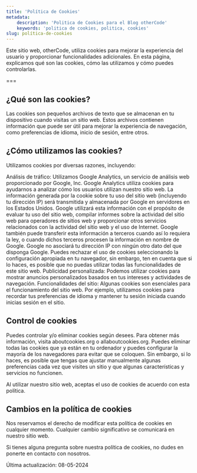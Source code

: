 ```yaml
---
title: 'Política de Cookies'
metadata:
    description: 'Politica de Cookies para el Blog otherCode'
    keywords: 'politica de cookies, politica, cookies'
slug: política-de-cookies
---
```


Este sitio web, otherCode, utiliza cookies para mejorar la experiencia del usuario y proporcionar funcionalidades adicionales. En esta página, explicamos qué son las cookies, cómo las utilizamos y cómo puedes controlarlas.

===

## ¿Qué son las cookies?

Las cookies son pequeños archivos de texto que se almacenan en tu dispositivo cuando visitas un sitio web. Estos archivos contienen información que puede ser útil para mejorar la experiencia de navegación, como preferencias de idioma, inicio de sesión, entre otros.

## ¿Cómo utilizamos las cookies?

Utilizamos cookies por diversas razones, incluyendo:

Análisis de tráfico: Utilizamos Google Analytics, un servicio de análisis web proporcionado por Google, Inc. Google Analytics utiliza cookies para ayudarnos a analizar cómo los usuarios utilizan nuestro sitio web. La información generada por la cookie sobre tu uso del sitio web (incluyendo tu dirección IP) será transmitida y almacenada por Google en servidores en los Estados Unidos. Google utilizará esta información con el propósito de evaluar tu uso del sitio web, compilar informes sobre la actividad del sitio web para operadores de sitios web y proporcionar otros servicios relacionados con la actividad del sitio web y el uso de Internet. Google también puede transferir esta información a terceros cuando así lo requiera la ley, o cuando dichos terceros procesen la información en nombre de Google. Google no asociará tu dirección IP con ningún otro dato del que disponga Google. Puedes rechazar el uso de cookies seleccionando la configuración apropiada en tu navegador, sin embargo, ten en cuenta que si lo haces, es posible que no puedas utilizar todas las funcionalidades de este sitio web.
Publicidad personalizada: Podemos utilizar cookies para mostrar anuncios personalizados basados en tus intereses y actividades de navegación.
Funcionalidades del sitio: Algunas cookies son esenciales para el funcionamiento del sitio web. Por ejemplo, utilizamos cookies para recordar tus preferencias de idioma y mantener tu sesión iniciada cuando inicias sesión en el sitio.

## Control de cookies

Puedes controlar y/o eliminar cookies según desees. Para obtener más información, visita aboutcookies.org o allaboutcookies.org. Puedes eliminar todas las cookies que ya están en tu ordenador y puedes configurar la mayoría de los navegadores para evitar que se coloquen. Sin embargo, si lo haces, es posible que tengas que ajustar manualmente algunas preferencias cada vez que visites un sitio y que algunas características y servicios no funcionen.

Al utilizar nuestro sitio web, aceptas el uso de cookies de acuerdo con esta política.

## Cambios en la política de cookies

Nos reservamos el derecho de modificar esta política de cookies en cualquier momento. Cualquier cambio significativo se comunicará en nuestro sitio web.

Si tienes alguna pregunta sobre nuestra política de cookies, no dudes en ponerte en contacto con nosotros.

Última actualización: 08-05-2024